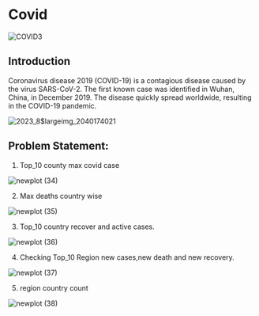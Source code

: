 # Covid

![COVID3](https://github.com/arshad33199/covid/assets/142779412/3760a535-12ca-408e-86a3-d3e3f9199aec)




## Introduction
  Coronavirus disease 2019 (COVID-19) is a contagious disease caused by the virus SARS-CoV-2. The first known case was identified in Wuhan,
  China, in December 2019. The disease quickly spread worldwide, resulting in the COVID-19 pandemic.
  
  ![2023_8$largeimg_2040174021](https://github.com/arshad33199/covid/assets/142779412/85dbd5fa-5e7e-4f06-b96d-857b317da6f6)



  ## Problem Statement:

  1) Top_10 county max covid case


![newplot (34)](https://github.com/arshad33199/covid/assets/142779412/036f0541-c589-4c96-8707-524840788053)


 2) Max deaths country wise

![newplot (35)](https://github.com/arshad33199/covid/assets/142779412/eeae335b-7f90-4a93-817b-54347f6b8b8c)




3) Top_10 country recover and active cases.


![newplot (36)](https://github.com/arshad33199/covid/assets/142779412/a9815ee6-1394-4f2a-8644-19c692408492)




4) Checking Top_10 Region new cases,new death and new recovery.

![newplot (37)](https://github.com/arshad33199/covid/assets/142779412/1b334175-291a-4602-8db3-89702b39e9e3)




5) region country count


![newplot (38)](https://github.com/arshad33199/covid/assets/142779412/9a82f4e4-03fd-4124-9971-192d83112aa1)

















